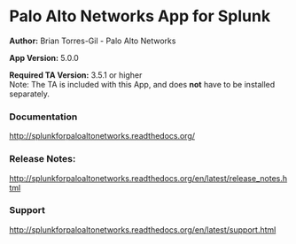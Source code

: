 
Palo Alto Networks App for Splunk
=================================

**Author:** Brian Torres-Gil - Palo Alto Networks

**App Version:** 5.0.0

**Required TA Version:** 3.5.1 or higher  
Note: The TA is included with this App, and does **not** have to be installed separately.

### Documentation ###

http://splunkforpaloaltonetworks.readthedocs.org/


### Release Notes: ###

http://splunkforpaloaltonetworks.readthedocs.org/en/latest/release_notes.html


### Support ###

http://splunkforpaloaltonetworks.readthedocs.org/en/latest/support.html
